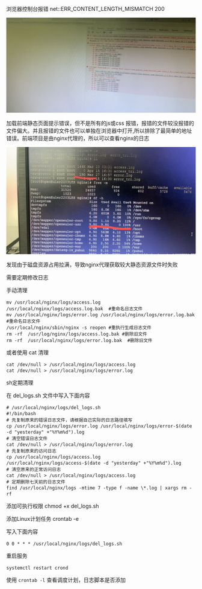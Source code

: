 浏览器控制台报错 net::ERR_CONTENT_LENGTH_MISMATCH 200

![alt text](./images/err_conent1.png)

加载前端静态页面提示错误，但不是所有的js或css 报错，报错的文件较没报错的文件偏大。并且报错的文件也可以单独在浏览器中打开,所以排除了最简单的地址错误。前端项目是由nginx代理的，所以可以查看nginx的日志

![alt text](./images/err_conent2.png)

发现由于磁盘资源占用拉满，导致nginx代理获取较大静态资源文件时失败

需要定期修改日志

手动清理
```
mv /usr/local/nginx/logs/access.log /usr/local/nginx/logs/access.log.bak  #重命名日志文件
mv /usr/local/nginx/logs/error.log /usr/local/nginx/logs/error.log.bak    #重命名日志文件
/usr/local/nginx/sbin/nginx -s reopen #重执行生成日志文件
rm -rf  /usr/log/nginx/logs/access.log.bak #删除旧文件
rm -rf  /usr/local/nginx/logs/error.log.bak  #删除旧文件
```
或者使用 cat 清理
```
cat /dev/null > /usr/local/nginx/logs/access.log
cat /dev/null > /usr/local/nginx/logs/error.log
```

sh定期清理

在 del_logs.sh 文件中写入下面内容
```
# /usr/local/nginx/logs/del_logs.sh
#!/bin/bash
# 先复制原来的错误日志文件，请根据自己实际的日志路径填写
cp /usr/local/nginx/logs/error.log /usr/local/nginx/logs/error-$(date -d "yesterday" +"%Y%m%d").log
# 清空错误日志文件
cat /dev/null > /usr/local/nginx/logs/error.log
# 先复制原来的访问日志
cp /usr/local/nginx/logs/access.log /usr/local/nginx/logs/access-$(date -d "yesterday" +"%Y%m%d").log
# 清空原来的正常访问日志
cat /dev/null > /usr/local/nginx/logs/access.log
# 定期删除七天前的日志文件
find /usr/local/nginx/logs -mtime 7 -type f -name \*.log | xargs rm -rf
```
添加可执行权限
chmod +x del_logs.sh

添加Linux计划任务
crontab -e

写入下面内容
```
0 0 * * * /usr/local/nginx/logs/del_logs.sh
```

重启服务
```
systemctl restart crond
```
使用 `crontab -l` 查看调度计划，日志脚本是否添加